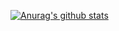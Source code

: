[![Anurag's github stats](https://github-readme-stats.vercel.app/api?username=thanasismpalatsoukas&count_private=true)](https://github.com/thanasismpalatsoukas/github-readme-stats)
